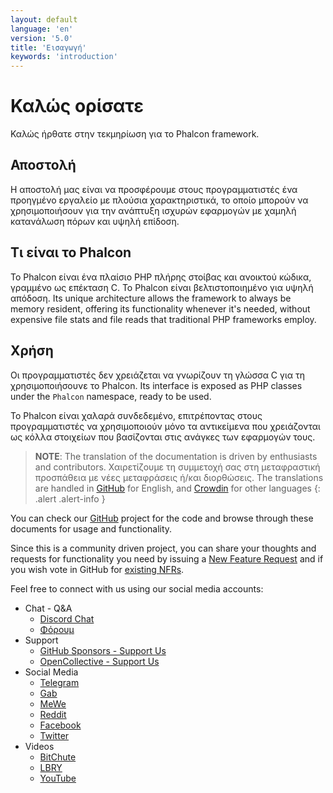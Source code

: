 ```yaml
---
layout: default
language: 'en'
version: '5.0'
title: 'Εισαγωγή'
keywords: 'introduction'
---
```


# Καλώς ορίσατε
Καλώς ήρθατε στην τεκμηρίωση για το Phalcon framework.

## Αποστολή
Η αποστολή μας είναι να προσφέρουμε στους προγραμματιστές ένα προηγμένο εργαλείο με πλούσια χαρακτηριστικά, το οποίο μπορούν να χρησιμοποιήσουν για την ανάπτυξη ισχυρών εφαρμογών με χαμηλή κατανάλωση πόρων και υψηλή επίδοση.

## Τι είναι το Phalcon
Το Phalcon είναι ένα πλαίσιο PHP πλήρης στοίβας και ανοικτού κώδικα, γραμμένο ως επέκταση C. Το Phalcon είναι βελτιστοποιημένο για υψηλή απόδοση. Its unique architecture allows the framework to always be memory resident, offering its functionality whenever it's needed, without expensive file stats and file reads that traditional PHP frameworks employ.

## Χρήση
Οι προγραμματιστές δεν χρειάζεται να γνωρίζουν τη γλώσσα C για τη χρησιμοποιήσουνε το Phalcon. Its interface is exposed as PHP classes under the `Phalcon` namespace, ready to be used.

Το Phalcon είναι χαλαρά συνδεδεμένο, επιτρέποντας στους προγραμματιστές να χρησιμοποιούν μόνο τα αντικείμενα που χρειάζονται ως κόλλα στοιχείων που βασίζονται στις ανάγκες των εφαρμογών τους.

> **NOTE**: The translation of the documentation is driven by enthusiasts and contributors. Χαιρετίζουμε τη συμμετοχή σας στη μεταφραστική προσπάθεια με νέες μεταφράσεις ή/και διορθώσεις. The translations are handled in <a href="https://github.com/phalcon/docs">GitHub</a> for English, and <a href="https://crowdin.com/project/phalcon-documentation">Crowdin</a> for other languages
  {: .alert .alert-info }

You can check our [GitHub][github] project for the code and browse through these documents for usage and functionality.

Since this is a community driven project, you can share your thoughts and requests for functionality you need by issuing a [New Feature Request](new-feature-request) and if you wish vote in GitHub for [existing NFRs](new-feature-request-list).

Feel free to connect with us using our social media accounts:

- Chat - Q&A
  - [Discord Chat](https://phalcon.io/discord)
  - [Φόρουμ](https://phalcon.io/forum)
- Support
  - [GitHub Sponsors - Support Us](https://github.com/sponsors/phalcon)
  - [OpenCollective - Support Us](https://phalcon.io/fund)
- Social Media
  - [Telegram](https://phalcon.io/telegram)
  - [Gab](https://phalcon.io/gab)
  - [MeWe](https://phalcon.io/mewe)
  - [Reddit](https://phalcon.io/reddit)
  - [Facebook](https://phalcon.io/fb)
  - [Twitter](https://phalcon.io/t)
- Videos
  - [BitChute](https://phalcon.io/bitchute)
  - [LBRY](https://phalcon.io/lbry)
  - [YouTube](https://phalcon.io/youtube)

[github]: https://github.com/phalcon/cphalcon 
